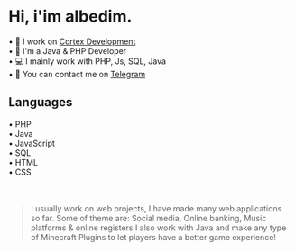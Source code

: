 <h1>Hi, i'im albedim.</h1>

• 💼 I work on [Cortex Development](https://discord.gg/c9zt6Tbv)<br>
• 📑 I'm a Java & PHP Developer<br>
• 💻 I mainly work with PHP, Js, SQL, Java<br>
• 💭 You can contact me on [Telegram](https://t.me/albedim)<br>

<h2>Languages</h2>
  • PHP<br>
  • Java<br>
  • JavaScript<br>
  • SQL<br>
  • HTML<br>
  • CSS<br><br><br>
  
> I usually work on web projects, I have made many web applications so far. Some of theme are:
Social media, 
Online banking, 
Music platforms &
online registers
> I also work with Java and make any type of Minecraft Plugins to let players have a better game experience!
